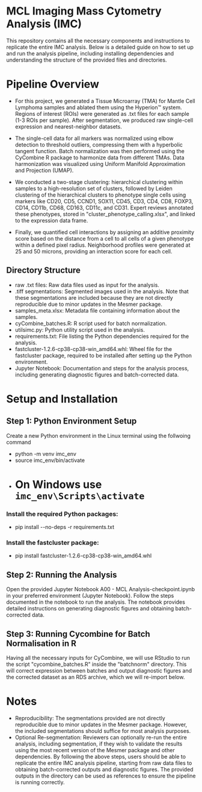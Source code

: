 # MCL Imaging Mass Cytometry Analysis (IMC)
This repository contains all the necessary components and instructions to replicate the entire IMC analysis. Below is a detailed guide on how to set up and run the analysis pipeline, including installing dependencies and understanding the structure of the provided files and directories.

# Pipeline Overview
- For this project, we generated a Tissue Microarray (TMA) for Mantle Cell Lymphoma samples and ablated them using the Hyperion™ system. Regions of interest (ROIs) were generated as .txt files for each sample (1-3 ROIs per sample). After segmentation, we produced raw single-cell expression and nearest-neighbor datasets.

- The single-cell data for all markers was normalized using elbow detection to threshold outliers, compressing them with a hyperbolic tangent function. Batch normalization was then performed using the CyCombine R package to harmonize data from different TMAs. Data harmonization was visualized using Uniform Manifold Approximation and Projection (UMAP).

- We conducted a two-stage clustering: hierarchical clustering within samples to a high-resolution set of clusters, followed by Leiden clustering of the hierarchical clusters to phenotype single cells using markers like CD20, CD5, CCND1, SOX11, CD45, CD3, CD4, CD8, FOXP3, CD14, CD11b, CD68, CD163, CD11c, and CD31. Expert reviews annotated these phenotypes, stored in "cluster_phenotype_calling.xlsx", and linked to the expression data frame.

- Finally, we quantified cell interactions by assigning an additive proximity score based on the distance from a cell to all cells of a given phenotype within a defined pixel radius. Neighborhood profiles were generated at 25 and 50 microns, providing an interaction score for each cell.


## Directory Structure

- raw .txt files: Raw data files used as input for the analysis.
- .tiff segmentations: Segmented images used in the analysis. Note that these segmentations are included because they are not directly reproducible due to minor updates in the Mesmer package.
- samples_meta.xlsx: Metadata file containing information about the samples.
- cyCombine_batches.R: R script used for batch normalization.
- utilsimc.py: Python utility script used in the analysis.
- requirements.txt: File listing the Python dependencies required for the analysis.
- fastcluster-1.2.6-cp38-cp38-win_amd64.whl: Wheel file for the fastcluster package, required to be installed after setting up the Python environment.
- Jupyter Notebook: Documentation and steps for the analysis process, including generating diagnostic figures and batch-corrected data.

# Setup and Installation

## Step 1: Python Environment Setup
Create a new Python environment in the Linux terminal using the follwoing command

- python -m venv imc_env
- source imc_env/bin/activate
- # On Windows use `imc_env\Scripts\activate`

### Install the required Python packages:
- pip install --no-deps -r requirements.txt

### Install the fastcluster package:
- pip install fastcluster-1.2.6-cp38-cp38-win_amd64.whl

## Step 2: Running the Analysis 
Open the provided Jupyter Notebook A00 - MCL Analysis-checkpoint.ipynb in your preferred environment (Jupyter Notebook). Follow the steps documented in the notebook to run the analysis. The notebook provides detailed instructions on generating diagnostic figures and obtaining batch-corrected data.

## Step 3: Running Cycombine for Batch Normalisation in R
Having all the necessary inputs for CyCombine, we will use RStudio to run the script "cycombine_batches.R" inside the "batchnorm" directory. This will correct expression between batches and output diagnostic figures and the corrected dataset as an RDS archive, which we will re-import below.


# Notes

- Reproducibility: The segmentations provided are not directly reproducible due to minor updates in the Mesmer package. However, the included segmentations should suffice for most analysis purposes.
- Optional Re-segmentation: Reviewers can optionally re-run the entire analysis, including segmentation, if they wish to validate the results using the most recent version of the Mesmer package and other dependencies.
By following the above steps, users should be able to replicate the entire IMC analysis pipeline, starting from raw data files to obtaining batch-corrected outputs and diagnostic figures. The provided outputs in the directory can be used as references to ensure the pipeline is running correctly.
